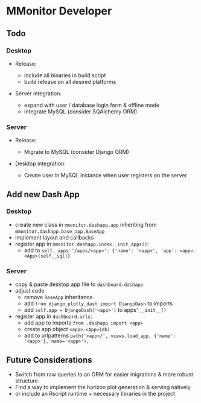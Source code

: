 # MMonitor Developer


## Todo

### Desktop

- Release:
	- include all binaries in build script
	- build release on all desired platforms

- Server integration:
	- expand with user / database login form & offline mode
	- integrate MySQL (consider SQAlchemy ORM)

### Server

- Release:
	- Migrate to MySQL (consider Django ORM)

- Desktop integration:
	- Create user in MySQL instance when user registers on the server 


## Add new Dash App

### Desktop

- create new class in `mmonitor.dashapp.app` inheriting from `mmonitor.dashapp.base_app.BaseApp`
- implement layout and callbacks 
- register app in `mmonitor.dashapp.index._init_apps()`:
	- add to `self._apps`: `'/apps/<app>': {'name': '<app>', 'app': <app>.<App>(self._sql)}`

### Server

- copy & paste desktop app file to `dashboard.dashapp`
- adjust code
	- remove `BaseApp` inheritance
	- add `from django_plotly_dash import DjangoDash` to imports
	- add `self.app = DjangoDash('<app>')` to apps' `__init__()`
- register app in `dashboard.urls`:
	- add app to imports `from .dashapp import <app>`
	- create app object `<app>.<App>(db)`
	- add to urlpatterns `path('<app>/', views.load_app, {'name': '<app>'}, name='<app>'),`


## Future Considerations

- Switch from raw queries to an ORM for easier migrations & more robust structure
- Find a way to implement the horizon plot generation & serving natively
- or include an Rscript runtime + necessary libraries in the project
